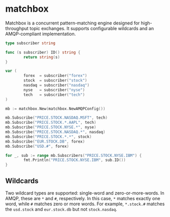 # matchbox

Matchbox is a concurrent pattern-matching engine designed for high-throughput topic exchanges. It supports configurable wildcards and an AMQP-compliant implementation.

```go
type subscriber string

func (s subscriber) ID() string {
		return string(s)
}

var (
		forex  = subscriber("forex")
		stock  = subscriber("stock")
		nasdaq = subscriber("nasdaq")
		nyse   = subscriber("nyse")
		tech   = subscriber("tech")
)

mb := matchbox.New(matchbox.NewAMQPConfig())

mb.Subscribe("PRICE.STOCK.NASDAQ.MSFT", tech)
mb.Subscribe("PRICE.STOCK.*.AAPL", tech)
mb.Subscribe("PRICE.STOCK.NYSE.*", nyse)
mb.Subscribe("PRICE.STOCK.NASDAQ.*", nasdaq)
mb.Subscribe("PRICE.STOCK.*.*", stock)
mb.Subscribe("EUR.STOCK.DB", forex)
mb.Subscribe("USD.#", forex)

for _, sub := range mb.Subscribers("PRICE.STOCK.NYSE.IBM") {
		fmt.Println("PRICE.STOCK.NYSE.IBM", sub.ID())
}
```

## Wildcards

Two wildcard types are supported: single-word and zero-or-more-words. In AMQP, these are `*` and `#`, respectively. In this case, `*` matches exactly one word, while `#` matches zero or more words. For example, `*.stock.#` matches the `usd.stock` and `eur.stock.db` but not `stock.nasdaq`.
